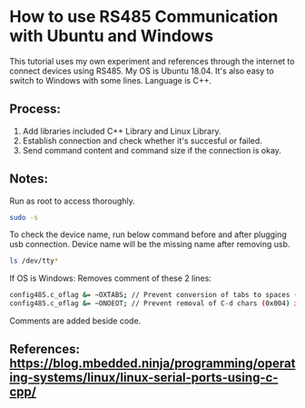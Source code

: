 # How to use RS485 Communication with Ubuntu and Windows
This tutorial uses my own experiment and references through the internet to connect devices using RS485. My OS is Ubuntu 18.04. It's also easy to switch to Windows with some lines. Language is C++.
## Process:
1. Add libraries included C++ Library and Linux Library.
2. Establish connection and check whether it's succesful or failed.
3. Send command content and command size if the connection is okay.
## Notes:
Run as root to access thoroughly.
```bash
sudo -s
```
To check the device name, run below command before and after plugging usb connection. Device name will be the missing name after removing usb.
```bash
ls /dev/tty*
```
If OS is Windows: Removes comment of these 2 lines:
```bash
config485.c_oflag &= ~OXTABS; // Prevent conversion of tabs to spaces (NOT PRESENT ON LINUX)
config485.c_oflag &= ~ONOEOT; // Prevent removal of C-d chars (0x004) in output (NOT PRESENT ON LINUX)
```
Comments are added beside code.

## References: https://blog.mbedded.ninja/programming/operating-systems/linux/linux-serial-ports-using-c-cpp/
